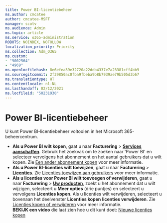 ```yaml
---
title: Power BI-licentiebeheer
ms.author: cmcatee
author: cmcatee-MSFT
manager: scotv
ms.audience: Admin
ms.topic: article
ms.service: o365-administration
ROBOTS: NOINDEX, NOFOLLOW
localization_priority: Priority
ms.collection: Adm_O365
ms.custom:
- "9002564"
- "4969"
ms.openlocfilehash: 8e6efea39e32720a22ddb4337e7a23381cff4bb9
ms.sourcegitcommit: 2f39850ac0fba9fbeba9b8b7939ae79b505d3b67
ms.translationtype: HT
ms.contentlocale: nl-NL
ms.lasthandoff: 02/12/2021
ms.locfileid: "50231930"
---
```

# <a name="power-bi-license-management"></a>Power BI-licentiebeheer

U kunt Power BI-licentiebeheer voltooien in het Microsoft 365-beheercentrum.

- **Als u Power BI wilt kopen**, gaat u naar **Facturering** \> **[Services aanschaffen](https://go.microsoft.com/fwlink/p/?linkid=868433)**. Gebruik het zoekvak om te zoeken naar 'Power BI' en selecteer vervolgens het abonnement en het aantal gebruikers dat u wilt kopen. Zie [Een ander abonnement kopen](https://docs.microsoft.com/microsoft-365/commerce/try-or-buy-microsoft-365#buy-a-different-subscription) voor meer informatie.
- **Als u Power BI-licenties wilt toewijzen**, gaat u naar **Facturering** > **[Licenties](https://go.microsoft.com/fwlink/p/?linkid=842264)**. Zie [Licenties toewijzen aan gebruikers](https://docs.microsoft.com/microsoft-365/admin/manage/assign-licenses-to-users) voor meer informatie.
- **Als u licenties voor Power BI wilt toevoegen of verwijderen**, gaat u naar **Facturering** > **[Uw producten](https://go.microsoft.com/fwlink/p/?linkid=842054)**, zoekt u het abonnement dat u wilt wijzigen, selecteert u **Meer opties** (drie puntjes) en selecteert u vervolgens **Licenties kopen**. Als u licenties wilt verwijderen, selecteert u bovenaan het deelvenster **Licenties kopen** **licenties verwijderen**. Zie [Licenties kopen of verwijderen](https://docs.microsoft.com/microsoft-365/commerce/licenses/buy-licenses) voor meer informatie.\
**BEKIJK een video** die laat zien hoe u dit kunt doet: [Nieuwe licenties kopen](https://go.microsoft.com/fwlink/p/?linkid=2154857)